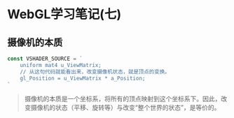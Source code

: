 # WebGL学习笔记\(七\)

## 摄像机的本质

```js
const VSHADER_SOURCE = `
    uniform mat4 u_ViewMatrix;
    // 从这句代码就能看出来，改变摄像机状态，就是顶点的变换。
    gl_Position = u_ViewMatrix * a_Position;
`
```

> 摄像机的本质是一个坐标系，将所有的顶点映射到这个坐标系下。因此，改变摄像机的状态（平移、旋转等）与改变“整个世界的状态”，是等价的。



